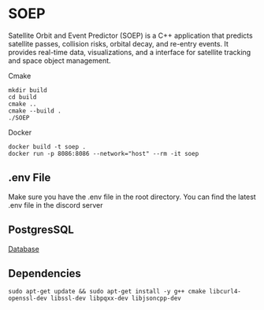 # SOEP

Satellite Orbit and Event Predictor (SOEP) is a C++ application that predicts satellite passes, collision risks, orbital decay, and re-entry events. It provides real-time data, visualizations, and a interface for satellite tracking and space object management.

Cmake

```
mkdir build
cd build
cmake ..
cmake --build .
./SOEP
```

Docker

```
docker build -t soep .
docker run -p 8086:8086 --network="host" --rm -it soep
```

## .env File

Make sure you have the .env file in the root directory. You can find the latest .env file in the discord server

## PostgresSQL

[Database](./src/database/)

## Dependencies

```
sudo apt-get update && sudo apt-get install -y g++ cmake libcurl4-openssl-dev libssl-dev libpqxx-dev libjsoncpp-dev
```

